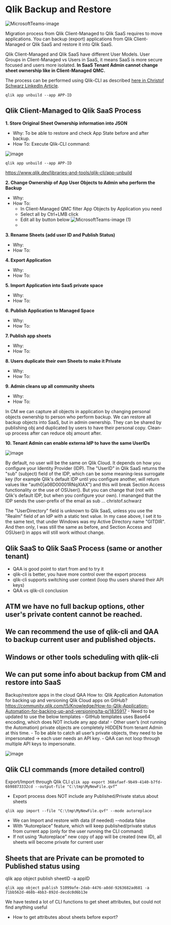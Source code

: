 
# Qlik Backup and Restore
![MicrosoftTeams-image](https://user-images.githubusercontent.com/28060254/168284699-3cd5dd19-9589-4ebf-b922-e0dcb4631409.png)

Migration process from Qlik Client-Managed to Qlik SaaS requires to move applications.
You can backup (export) applications from Qlik Client-Managed or Qlik SaaS and restore it into Qlik SaaS.

Qlik Client-Managed and Qlik SaaS have different User Models.
User Groups in Client-Managed vs Users in SaaS, it means SaaS is more secure focused and users more isolated.
**In SaaS Tenant Admin cannot change sheet ownership like in Client-Managed QMC.**

The process can be performed using Qlik-CLI as described [here in Christof Schwarz LinkedIn Article](https://www.linkedin.com/pulse/bulk-migrating-qlik-sense-apps-from-windows-saas-christof-schwarz/?trackingId=9/fD1KIVSUuDTxjiLD2dIw==).

    qlik app unbuild --app APP-ID

Qlik Client-Managed to Qlik SaaS Process
-
**1. Store Original Sheet Ownership information into JSON**

 - Why: To be able to restore and check App State before and after backup.
 - How To: Execute Qlik-CLI command:

![image](https://user-images.githubusercontent.com/28060254/168292995-4f55e07a-622b-4abd-9e79-09da177fea84.png)

    qlik app unbuild --app APP-ID

https://www.qlik.dev/libraries-and-tools/qlik-cli/app-unbuild

**2. Change Ownership of App User Objects to Admin who perform the Backup**

 - Why: 
 - How To:
   - In Client-Managed QMC filter App Objects by Application you need
   - Select all by Ctrl+LMB click
   - Edit all by button below
![MicrosoftTeams-image (1)](https://user-images.githubusercontent.com/28060254/168471294-b352be3e-b663-492e-95e8-f22a199ae936.png)
   - 



	
**3. Rename Sheets (add user ID and Publish Status)**

 - Why: 
 - How To: 
	
**4. Export Application**

 - Why: 
 - How To: 
	
**5. Import Application into SaaS private space**

 - Why: 
 - How To: 
	
**6. Publish Application to Managed Space**

 - Why: 
 - How To: 
	
**7. Publish app sheets**

 - Why: 
 - How To: 
	
**8. Users duplicate their own Sheets to make it Private**

 - Why: 
 - How To: 
	
**9. Admin cleans up all community sheets**

 - Why: 
 - How To: 
	 
In CM we can capture all objects in application by changing personal objects ownership to person who perform backup.
We can restore all backup objects into SaaS, but in admin ownership.
They can be shared by publishing obj and duplicated by users to have their personal copy.
Clean-up process after can reduce obj amount after.

**10. Tenant Admin can enable externa IdP to have the same UserIDs**

![image](https://user-images.githubusercontent.com/28060254/168296062-f0ff2ec7-bfcd-4a88-b9e2-4431aafd705a.png)

By default, no user will be the same on Qlik Cloud. It depends on how you configure your Identity Provider (IDP). The "UserID" in Qlik SaaS returns the "sub" (subject) field of the IDP, which can be some meaning-less surrogate key (for example Qlik's default IDP until you configure another, will return values like "auth0|a08D00001RNqXIAX") and this will break Section Access functionality or the use of OSUser(). But you can change that (not with Qlik's default IDP, but when you configure your own). I mananged that the IDP sends the user-prefix of the email as sub ... christof.schwarz

The "UserDirectory" field is unknown to Qlik SaaS, unless you use the "Realm" field of an IdP with a static text value. In my case above, I set it to the same text, that under Windows was my Active Directory name "GITDIR". And then only, I was still the same as before, and Section Access and OSUser() in apps will still work without change.

Qlik SaaS to Qlik SaaS Process (same or another tenant)
-
- QAA is good point to start from and to try it
- qlik-cli is better, you have more control over the export process
- qlik-cli supports switching user context (loop thu users shared their API keys)
- QAA vs qlik-cli conclusion





ATM we have no full backup options, other user's private content cannot be reached.
-

We can recommend the use of qlik-cli and QAA to backup current user and published objects.
-



Windows or other tools scheduling with qlik-cli
-

We can put some info about backup from CM and restore into SaaS
-







Backup/restore apps in the cloud QAA
How to: Qlik Application Automation for backing up and versioning Qlik Cloud apps on GitHub?
https://community.qlik.com/t5/Knowledge/How-to-Qlik-Application-Automation-for-backing-up-and-versioning/ta-p/1835917
	- Need to be updated to use the below templates
	- GitHub templates uses Base64 encoding, which does NOT include any app data!
	- Other user’s (not running the Automation) private objects are completely HIDDEN from tenant Admin at this time.
	- To be able to catch all user’s private objects, they need to be impersonated -> each user needs an API key.
	- QAA can not loop through multiple API keys to impersonate.

![image](https://user-images.githubusercontent.com/28060254/168032934-9bd96927-edfc-4243-813d-9113031d8025.png)


Qlik CLI commands (more detailed control)
-
Export/Import through Qlik CLI
`qlik app export 368afaef-9b49-4140-b7fd-6b98873332cd --output-file "C:\tmp\MyNewFile.qvf“`
- Export process does NOT include any Published/Private status about sheets

`qlik app import --file "C:\tmp\MyNewFile.qvf" --mode autoreplace`
- We can Import and restore with data (if needed) --nodata false 
- With “Autoreplace” feature, which will keep published/private status from current app (only for the user running the CLI command)
- If not using “Autoreplace” new copy of app will be created (new ID), all sheets will become private for current user

Sheets that are Private can be promoted to Published status using
- 

qlik app object publish sheetID -a appID

    qlik app object publish 51099afe-2dab-4476-a8dd-9263682ad681 -a 71bb562d-468b-4bb3-892d-decdc0d6b13e

We have tested a lot of CLI functions to get sheet attributes, but could not find anything useful
- How to get attributes about sheets before export?

